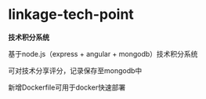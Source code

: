 # linkage-tech-point
**技术积分系统**

基于node.js（express + angular + mongodb）技术积分系统

可对技术分享评分，记录保存至mongodb中

新增Dockerfile可用于docker快速部署






